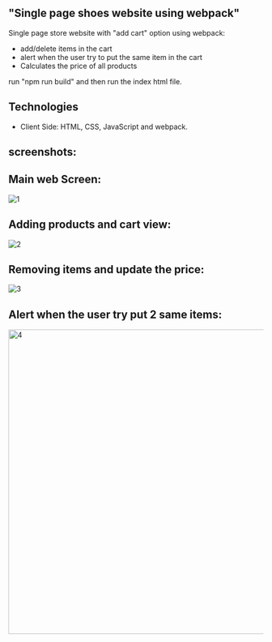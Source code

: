 ## "Single page shoes website using webpack"
Single page store website with "add cart" option using webpack:
 - add/delete items in the cart
 - alert when the user try to put the same item in the cart
 - Calculates the price of all products

run "npm run build" and then run the index html file.

## Technologies
- Client Side: HTML, CSS, JavaScript and webpack.


## screenshots:


## Main web Screen:
![1](https://user-images.githubusercontent.com/48695785/210221944-07aeb50f-2437-4d94-a4d1-31e5a831827e.jpg)

## Adding products and cart view:
![2](https://user-images.githubusercontent.com/48695785/210222045-21298f40-c374-44cb-a9a7-d9f2c647c417.jpg)

## Removing items and update the price:
![3](https://user-images.githubusercontent.com/48695785/210222135-093b935a-a940-4656-93ee-f63612f2f852.jpg)

## Alert when the user try put 2 same items:
<img width="601" alt="4" src="https://user-images.githubusercontent.com/48695785/210222185-b5d5b243-4404-4547-9b22-767c83149e1f.png">
